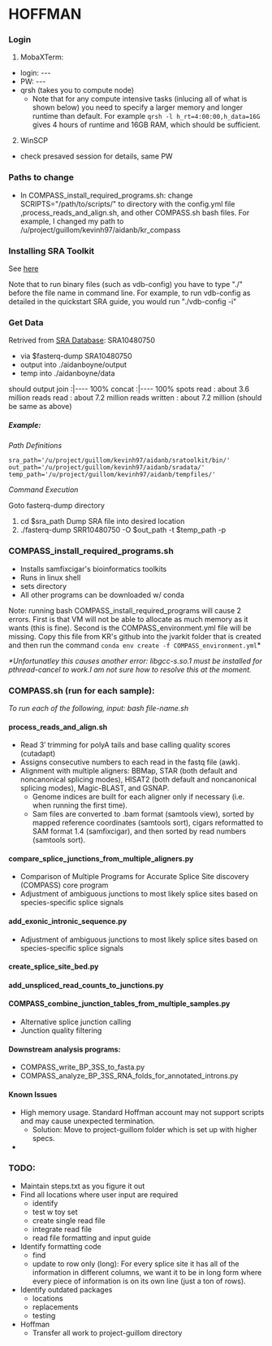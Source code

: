 # HOFFMAN
### Login
1. MobaXTerm:
 - login: ---
 - PW: ---
 - qrsh (takes you to compute node)
 	- Note that for any compute intensive tasks (inlucing all of what is shown below) you need to specify a larger memory 
 	  and longer runtime than default. For example `qrsh -l h_rt=4:00:00,h_data=16G` gives 4 hours of runtime and 16GB RAM, which
	  should be sufficient.
2. WinSCP
 - check presaved session for details, same PW

### Paths to change
- In COMPASS_install_required_programs.sh: change SCRIPTS="/path/to/scripts/" to directory with the config.yml file ,process_reads_and_align.sh, and other COMPASS.sh bash files. For example, I changed my path to /u/project/guillom/kevinh97/aidanb/kr_compass

### Installing SRA Toolkit
See [here](https://github.com/aidanboyne/COMPASS/blob/36d31d4cb5aef9b75e67dfd414db65c51a9d5e71/annotated/walkthrough.md)

Note that to run binary files (such as vdb-config) you have to type "./" before the file name in command line. For example, to run vdb-config as detailed in the quickstart SRA guide, you would run "./vdb-config -i"

### Get Data
Retrived from [SRA Database](https://www.ncbi.nlm.nih.gov/Traces/study/?acc=SRX7170480&o=acc_s%3Aa): SRA10480750
 - via $fasterq-dump SRA10480750 
 - output into ./aidanboyne/output
 - temp into ./aidanboyne/data

should output
join    :|---- 100%
concat  :|---- 100%
spots read      : about 3.6 million
reads read      : about 7.2 million
reads written   : about 7.2 million (should be same as above)

##### Example:

_Path Definitions_

```
sra_path='/u/project/guillom/kevinh97/aidanb/sratoolkit/bin/'
out_path='/u/project/guillom/kevinh97/aidanb/sradata/'
temp_path='/u/project/guillom/kevinh97/aidanb/tempfiles/'
```
_Command Execution_

Goto fasterq-dump directory
1. cd $sra_path
Dump SRA file into desired location
2. ./fasterq-dump SRR10480750 -O $out_path -t $temp_path -p

### COMPASS_install_required_programs.sh
- Installs samfixcigar's bioinformatics toolkits
- Runs in linux shell
- sets directory
- All other programs can be downloaded w/ conda

Note: running bash COMPASS_install_required_programs will cause 2 errors. First is that VM will not be able to allocate as much memory as it wants (this is fine). Second is the COMPASS_environment.yml file will be missing. Copy this file from KR's github into the jvarkit folder that is created and then run the command `conda env create -f COMPASS_environment.yml`*

_*Unfortunatley this causes another error: libgcc-s.so.1 must be installed for pthread-cancel to work.I am not sure how to resolve this at the moment._

### COMPASS.sh (run for each sample):	

_To run each of the following, input: bash file-name.sh_ 

#### process_reads_and_align.sh
- Read 3′ trimming for polyA tails and base calling quality scores (cutadapt)
- Assigns consecutive numbers to each read in the fastq file (awk).
- Alignment with multiple aligners: BBMap, STAR (both default and noncanonical splicing modes), HISAT2 (both default and noncanonical splicing modes), Magic-BLAST, and GSNAP.
    - Genome indices are built for each aligner only if necessary (i.e. when running the first time).
    - Sam files are converted to .bam format (samtools view), sorted by mapped reference coordinates (samtools sort), cigars reformatted to SAM format 1.4 (samfixcigar), and then sorted by read numbers (samtools sort).

#### compare_splice_junctions_from_multiple_aligners.py
- Comparison of Multiple Programs for Accurate Splice Site discovery (COMPASS) core program
- Adjustment of ambiguous junctions to most likely splice sites based on species-specific splice signals

#### add_exonic_intronic_sequence.py
- Adjustment of ambiguous junctions to most likely splice sites based on species-specific splice signals

#### create_splice_site_bed.py

#### add_unspliced_read_counts_to_junctions.py

#### COMPASS_combine_junction_tables_from_multiple_samples.py
- Alternative splice junction calling
- Junction quality filtering

#### Downstream analysis programs:
- COMPASS_write_BP_3SS_to_fasta.py
- COMPASS_analyze_BP_3SS_RNA_folds_for_annotated_introns.py


#### Known Issues
- High memory usage. Standard Hoffman account may not support scripts and may cause unexpected termination.
    - Solution: Move to project-guillom folder which is set up with higher specs.
- 

### TODO:
- Maintain steps.txt as you figure it out
- Find all locations where user input are required
    - identify
    - test w toy set
    - create single read file
    - integrate read file
    - read file formatting and input guide
- Identify formatting code
    - find
    - update to row only (long): For every splice site it has all of the information in different columns, we want it to be in long form where every piece of information is on its own line (just a ton of rows).
- Identify outdated packages
	- locations
	- replacements
	- testing
- Hoffman
    - Transfer all work to project-guillom directory
